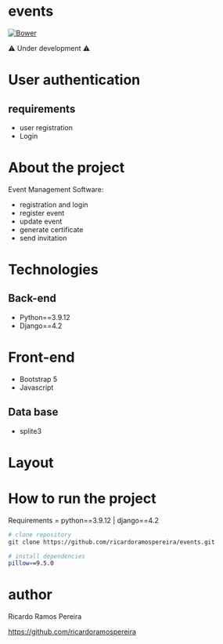 # events
[![Bower](https://img.shields.io/bower/l/django)](https://github.com/ricardoramospereira/events/blob/main/LICENSE)

⚠️ Under development ⚠️

# User authentication
## requirements
* user registration
* Login

# About the project
Event Management Software:
* registration and login
* register event
* update event
* generate certificate
* send invitation

# Technologies
## Back-end
* Python==3.9.12
* Django==4.2

# Front-end
* Bootstrap 5
* Javascript

## Data base
* splite3

# Layout



# How to run the project
Requirements = python==3.9.12 | django==4.2


```bash
# clone repository
git clone https://github.com/ricardoramospereira/events.git

# install dependencies
pillow==9.5.0
```

# author
Ricardo Ramos Pereira

https://github.com/ricardoramospereira
